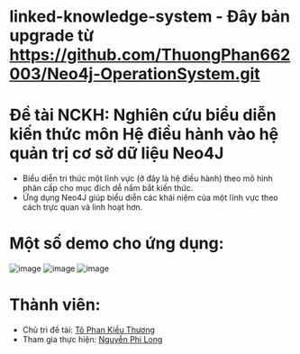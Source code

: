 # linked-knowledge-system - Đây bản upgrade từ https://github.com/ThuongPhan662003/Neo4j-OperationSystem.git
# Đề tài NCKH: Nghiên cứu biểu diễn kiến thức môn Hệ điều hành vào hệ quản trị cơ sở dữ liệu Neo4J
- Biểu diễn tri thức một lĩnh vực (ở đây là hệ điều hành) theo mô hình phân cấp cho mục đích dễ nắm bắt kiến thức.
- Ứng dụng Neo4J giúp biểu diễn các khái niệm của một lĩnh vực theo cách trực quan và linh hoạt hơn.
# Một số demo cho ứng dụng:
![image](https://github.com/user-attachments/assets/4ff8cd22-c472-4ae4-b859-52b1992dd9e2)
![image](https://github.com/user-attachments/assets/9bc03f57-e459-4027-9274-a69f01ef272a)
![image](https://github.com/user-attachments/assets/01c015e2-07f0-47ac-a3e1-f54c447b9d5d)
# Thành viên:
- Chủ trì đề tài: <a href="https://github.com/ThuongPhan662003">Tô Phan Kiều Thương</a>
- Tham gia thực hiện: <a href="https://github.com/NguyenPhiLongIT">Nguyễn Phi Long</a>

